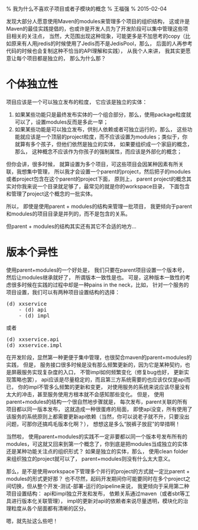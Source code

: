 % 我为什么不喜欢子项目或者子模块的概念
% 王福强
% 2015-02-04

发现大部分人愿意使用Maven的modules来管理多个项目的组织结构， 这或许是Maven的最佳实践提倡的，也或许是开发人员为了开发阶段可以集中管理这些项目相关的关注点， 当然，大范围出现这种现象，可能更多是不加思考的copy（比如原来有人用jredis的时候使用了Jedis而不是JedisPool，那么， 后面的人再参考代码的时候也会复制这种不恰当的API理解和实践）， 从我个人来讲， 我其实更愿意让每个项目都是独立的， 那么为什么那？

# 个体独立性

项目应该是一个可以独立发布的粒度， 它应该是独立的实体：

1. 如果某些功能只是最终发布实体的一个组合部分，那么，使用package粒度就可以了，设置modules反而是多此一举；
2. 如果某些功能是可以独立发布，供别人依赖或者可独立运行的，那么， 这些功能就应该是一个顶层的project粒度，而不应该设置为modules；类似于，你就算有多个孩子，但他们依然是独立的实体， 如果要组织成一个家庭的概念，那么， 这种概念不应该作为你孩子的强制属性，而应该是外部化的概念；

但你会讲，很多时候， 就算设置为多个项目，可这些项目会因某种因素有所关联，我想集中管理， 所以我才会设置一个parent的project，然后把子的modules或者project包含在这个parent的project下面， 原则上， parent project的概念其实对你我来说一个目录就足够了，最常见的就是你的workspace目录， 下面包含和管理了project这个概念的一批实体。

所以， 即使是使用parent + modules的结构来管理一批项目， 我更倾向于parent和modules的项目目录是并列的，而不是包含的关系。

但parent + modules的结构其实还有其它不合适的地方...

# 版本个异性

使用parent+modules的一个好处是， 我们只要在parent项目设置一个版本号，然后让modules继承就好了， 所谓版本一致性是也。 可是，这种版本一致性的考虑很多时候在实践的过程中却是一种pains in the neck，比如， 针对一个服务的项目设置，我们可以有两种项目设置结构的选择：

<pre>
(d) xxservice
	- (d) api
	- (d) impl
</pre>

或者

<pre>
(d) xxservice.api
(d) xxservice.impl
</pre>

在开发阶段，显然第一种更便于集中管理，也很契合maven的parent+modules的实践， 但是， 服务接口很多时候是没有那么频繁更新的，因为它是某种契约，也是屏蔽服务实现复杂度的入口， 不管impl如何频繁变化（修复bug也好， 更新实现策略也罢）， api应该是尽量稳定的，而且第三方系统需要的也应该仅仅是api而已， 你的impl不管多么频繁的更新和变更， 对使用服务的系统来说应该尽量没有太大的冲击，甚至服务使用方根本就不会感知那些变化。 但是， 使用parent+modules的结构一个很自然地步骤就是， 每次发布，parent关联的所有项目都以同一版本发布， 这就造成一种很蛋疼的局面， 即使api没变，所有使用了该服务的系统原则上都需要更新api依赖（当然，你可以说老子就不升，只要没出问题，可那你还搞鸡毛版本化啊？）， 想想这是多么“脱裤子放屁”的举措啊！

当然啦， 使用parent+modules的实践不一定非要都以同一个版本号发布所有的modules，可这就又回来到第一个概念了，你到底是把modules当成独立的实体还是某种功能关注点的组织形式？ 如果是独立的实体，那么， 使用clean folder来组织独立的project就可以了， parent+modules则没有什么太大意义。

那么，是不是使用workspace下管理多个并行的project的方式就一定比parent + modules的形式更好那？ 也不尽然，起码开发期间你可能要同时在多个project之间切换，但从整个开发-测试-部署-运行的pipeline来说， 我更倾向于采用第二种项目设置结构： api和impl独立开发和发布， 依赖关系通过maven（或者sbt等工具进行版本化关联管理）， impl的更新对api的依赖者来说尽量透明，模块化的治理粒度从各个层面都有清晰的区分。

嗯，就先扯这么些吧！












